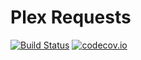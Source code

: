 # Plex Requests

[![Build Status](https://travis-ci.org/lokenx/plex_requests.svg?branch=master)](https://travis-ci.org/lokenx/plex_requests) [![codecov.io](https://codecov.io/github/lokenx/plex_requests/coverage.svg?branch=master)](https://codecov.io/github/lokenx/plex_requests?branch=master)
